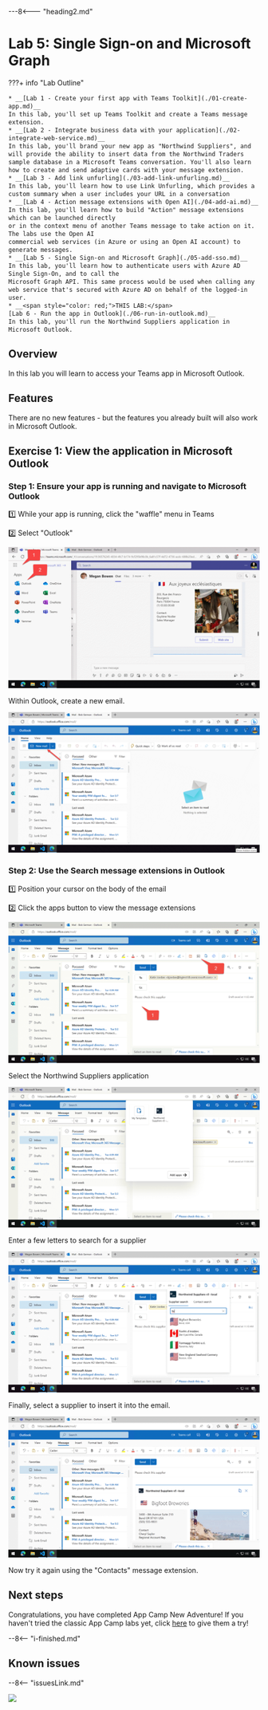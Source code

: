 ---8<--- "heading2.md"

# Lab 5: Single Sign-on and Microsoft Graph

???+ info "Lab Outline"

    * __[Lab 1 - Create your first app with Teams Toolkit](./01-create-app.md)__
    In this lab, you'll set up Teams Toolkit and create a Teams message extension.
    * __[Lab 2 - Integrate business data with your application](./02-integrate-web-service.md)__
    In this lab, you'll brand your new app as "Northwind Suppliers", and will provide the ability to insert data from the Northwind Traders sample database in a Microsoft Teams conversation. You'll also learn how to create and send adaptive cards with your message extension.
    * __[Lab 3 - Add link unfurling](./03-add-link-unfurling.md)__
    In this lab, you'll learn how to use Link Unfurling, which provides a custom summary when a user includes your URL in a conversation
    * __[Lab 4 - Action message extensions with Open AI](./04-add-ai.md)__
    In this lab, you'll learn how to build "Action" message extensions which can be launched directly
    or in the context menu of another Teams message to take action on it. The labs use the Open AI
    commercial web services (in Azure or using an Open AI account) to generate messages.
    * __[Lab 5 - Single Sign-on and Microsoft Graph](./05-add-sso.md)__
    In this lab, you'll learn how to authenticate users with Azure AD Single Sign-On, and to call the
    Microsoft Graph API. This same process would be used when calling any
    web service that's secured with Azure AD on behalf of the logged-in user.
    * __<span style="color: red;">THIS LAB:</span>
    [Lab 6 - Run the app in Outlook](./06-run-in-outlook.md)__
    In this lab, you'll run the Northwind Suppliers application in Microsoft Outlook.


## Overview

In this lab you will learn to access your Teams app in Microsoft Outlook.

## Features

There are no new features - but the features you already built will also work in Microsoft Outlook.

## Exercise 1: View the application in Microsoft Outlook

### Step 1: Ensure your app is running and navigate to Microsoft Outlook

1️⃣ While your app is running, click the "waffle" menu in Teams

2️⃣ Select "Outlook" 

![Caption](../assets/new-adventure/Lab06-001-Outlook1.png)

Within Outlook, create a new email.

![Caption](../assets/new-adventure/Lab06-002-Outlook2.png)

### Step 2: Use the Search message extensions in Outlook

1️⃣ Position your cursor on the body of the email

2️⃣ Click the apps button to view the message extensions

![Caption](../assets/new-adventure/Lab06-003-Outlook3.png)

Select the Northwind Suppliers application

![Caption](../assets/new-adventure/Lab06-004-Outlook4.png)

Enter a few letters to search for a supplier

![Caption](../assets/new-adventure/Lab06-006-Outlook6.png)

Finally, select a supplier to insert it into the email.

![Caption](../assets/new-adventure/Lab06-007-Outlook7.png)

Now try it again using the "Contacts" message extension.

## Next steps

Congratulations, you have completed App Camp New Adventure!
If you haven't tried the classic App Camp labs yet, click [here](/app-camp/aad/A01-begin-app) to give them a try!

--8<-- "i-finished.md"

## Known issues

--8<-- "issuesLink.md"


<img src="https://pnptelemetry.azurewebsites.net/app-camp/new-adventure/Lab06" />

